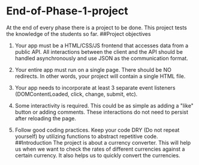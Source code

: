 # End-of-Phase-1-project
At the end of every phase there is a project to be done. This project tests the knowledge of the students so far.
##Project objectives
1. Your app must be a HTML/CSS/JS frontend that accesses data from a public API. All interactions between the client and the API should be handled asynchronously and use JSON as the communication format.

2. Your entire app must run on a single page. There should be NO redirects. In other words, your project will contain a single HTML file.

3. Your app needs to incorporate at least 3 separate event listeners (DOMContentLoaded, click, change, submit, etc).

4. Some interactivity is required. This could be as simple as adding a "like" button or adding comments. These interactions do not need to persist after reloading the page.

5. Follow good coding practices. Keep your code DRY (Do not repeat yourself) by utilizing functions to abstract repetitive code.
##Introduction
The project is about a currency converter. This will help us when we want to check the rates of different currencies against a certain currency.
It also helps us to quickly convert the currencies.
